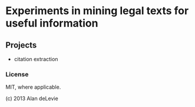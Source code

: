 # Experiments in mining legal texts for useful information

## Projects

- citation extraction

### License

MIT, where applicable.

(c) 2013 Alan deLevie